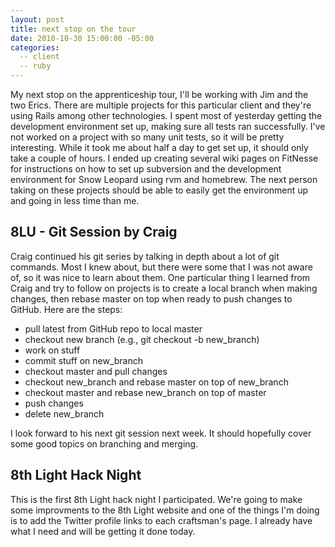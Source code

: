 ```yaml
---
layout: post
title: next stop on the tour
date: 2010-10-30 15:00:00 -05:00
categories:
  -- client
  -- ruby
---
```


My next stop on the apprenticeship tour, I'll be working with Jim and the two Erics.  There are multiple projects for this particular client and they're using Rails among other technologies.  I spent most of yesterday getting the development environment set up, making sure all tests ran successfully.  I've not worked on a project with so many unit tests, so it will be pretty interesting.  While it took me about half a day to get set up, it should only take a couple of hours.  I ended up creating several wiki pages on FitNesse for instructions on how to set up subversion and the development environment for Snow Leopard using rvm and homebrew.  The next person taking on these projects should be able to easily get the environment up and going in less time than me.

## 8LU - Git Session by Craig

Craig continued his git series by talking in depth about a lot of git commands.  Most I knew about, but there were some that I was not aware of, so it was nice to learn about them.  One particular thing I learned from Craig and try to follow on projects is to create a local branch when making changes, then rebase master on top when ready to push changes to GitHub.  Here are the steps:

* pull latest from GitHub repo to local master
* checkout new branch (e.g., git checkout \-b new\_branch)
* work on stuff
* commit stuff on new\_branch
* checkout master and pull changes
* checkout new\_branch and rebase master on top of new\_branch
* checkout master and rebase new\_branch on top of master
* push changes
* delete new\_branch

I look forward to his next git session next week.  It should hopefully cover some good topics on branching and merging.

## 8th Light Hack Night

This is the first 8th Light hack night I participated.  We're going to make some improvments to the 8th Light website and one of the things I'm doing is to add the Twitter profile links to each craftsman's page.  I already have what I need and will be getting it done today.
